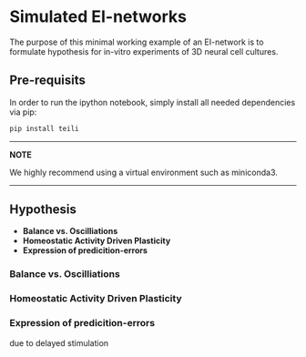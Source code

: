 # Simulated EI-networks
The purpose of this minimal working example of an EI-network is to formulate hypothesis for in-vitro experiments of 3D neural cell cultures.


## Pre-requisits
In order to run the ipython notebook, simply install all needed dependencies via pip:

```bash
pip install teili
```

---
**NOTE**

We highly recommend using a virtual environment such as miniconda3.

---

## Hypothesis
*  **Balance vs. Oscilliations**
*  **Homeostatic Activity Driven Plasticity**
*  **Expression of predicition-errors**

### Balance vs. Oscilliations

### Homeostatic Activity Driven Plasticity

### Expression of predicition-errors
due to delayed stimulation